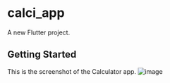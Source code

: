 # calci_app

A new Flutter project.

## Getting Started
This is the screenshot of the Calculator app.
![image](https://github.com/bhivgadePrajakta/Flutter_Calci_app/assets/73128613/ce06b98a-7289-4883-a845-3827781467a2)
